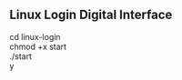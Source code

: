 Linux Login Digital Interface
------------------------------
cd linux-login\
chmod +x start\
./start\
y
